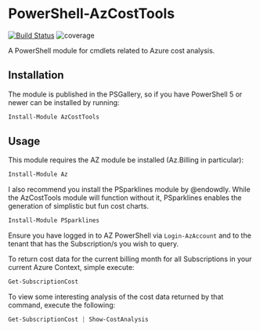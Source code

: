 # PowerShell-AzCostTools

[![Build Status](https://dev.azure.com/markwragg/GitHub/_apis/build/status/markwragg.PowerShell-AzCostTools?branchName=main)](https://dev.azure.com/markwragg/GitHub/_build/latest?definitionId=11&branchName=main) ![coverage](https://img.shields.io/badge/coverage-96%25-brightgreen.svg)

A PowerShell module for cmdlets related to Azure cost analysis.

## Installation

The module is published in the PSGallery, so if you have PowerShell 5 or newer can be installed by running:

```powershell
Install-Module AzCostTools
```

## Usage

This module requires the AZ module be installed (Az.Billing in particular):

```powershell
Install-Module Az
```

I also recommend you install the PSparklines module by @endowdly. While the AzCostTools module will function without it,  PSparklines enables the generation of simplistic but fun cost charts.

```powershell
Install-Module PSparklines
```

Ensure you have logged in to AZ PowerShell via `Login-AzAccount` and to the tenant that has the Subscription/s you wish to query.

To return cost data for the current billing month for all Subscriptions in your current Azure Context, simple execute:

```powershell
Get-SubscriptionCost
```

To view some interesting analysis of the cost data returned by that command, execute the following:

```powershell
Get-SubscriptionCost | Show-CostAnalysis
```

